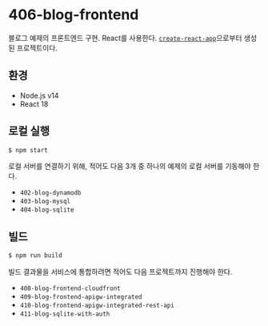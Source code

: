 # 406-blog-frontend

블로그 예제의 프론트엔드 구현. React를 사용한다. [`create-react-app`](https://ko.reactjs.org/docs/create-a-new-react-app.html)으로부터 생성된 프로젝트이다.

## 환경

- Node.js v14
- React 18

## 로컬 실행

```bash
$ npm start
```

로컬 서버를 연결하기 위해, 적어도 다음 3개 중 하나의 예제의 로컬 서버를 기동해야 한다.

- `402-blog-dynamodb`
- `403-blog-mysql`
- `404-blog-sqlite`

## 빌드

```bash
$ npm run build
```

빌드 결과물을 서비스에 통합하려면 적어도 다음 프로젝트까지 진행해야 한다.

- `408-blog-frontend-cloudfront`
- `409-blog-frontend-apigw-integrated`
- `410-blog-frontend-apigw-integrated-rest-api`
- `411-blog-sqlite-with-auth`
